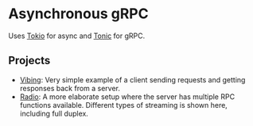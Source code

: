 # Asynchronous gRPC

Uses [Tokio](https://tokio.rs) for async and [Tonic](https://docs.rs/tonic/) for gRPC.

## Projects

* [Vibing](vibing/): Very simple example of a client sending requests and getting responses back from a server.
* [Radio](radio/): A more elaborate setup where the server has multiple RPC functions available. Different types of streaming is shown here, including full duplex.
